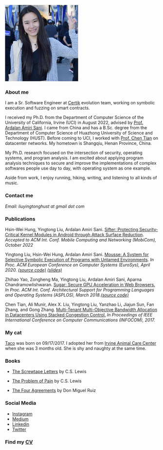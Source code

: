 
<img src="ying.jpeg" width="240" height="250">

### **About me**
I am a Sr. Software Engineer at [Certik](https://www.certik.com/) evolution team, working on symbolic execution and fuzzing on smart contracts.

I received my Ph.D. from the Department of Computer Science of the University of California, Irvine (UCI) in August 2022, advised by [Prof. Ardalan Amiri Sani](https://www.ics.uci.edu/~ardalan/). I came from China and has a B.Sc. degree from the Department of Computer Science of Huazhong University of Science and Technology (HUST). Before coming to UCI, I worked with [Prof. Chen Tian](https://cs.nju.edu.cn/tianchen/index.htm) on datacenter networks. My hometown is Shangqiu, Henan Province, China.

My Ph.D. research focused on the intersection of security, operating systems, and program analysis. I am excited about applying program analysis techniques to secure and improve the implementations of complex softwares people use day to day, with operating system as one example. 

Aside from work, I enjoy running, hiking, writing, and listening to all kinds of music.

### **Contact me**

_Email:  liuyingtonghust at gmail dot com_

### **Publications**

Hsin-Wei Hung, Yingtong Liu, Ardalan Amiri Sani. [Sifter: Protecting Security-Critical Kernel Modules in Android through Attack Surface Reduction](xxx).
_Accepted to ACM Int. Conf. Mobile Computing and Networking (MobiCom), October 2022_

Yingtong Liu, Hsin-Wei Hung, Ardalan Amiri Sani. [Mousse: A System for Selective Symbolic Execution of Programs with Untamed Environments](https://github.com/Yingtong-Liu/Yingtong-Liu.github.io/blob/main/EuroSys20_Mousse_Yingtong.pdf). _In Proc. ACM European Conference on Computer Systems (EuroSys), April 2020. [(source code)](https://trusslab.github.io/mousse/) [(slides)](https://github.com/Yingtong-Liu/Yingtong-Liu.github.io/blob/main/Mousse_Yingtong_slides_long.pdf)_

Zhihao Yao, Zongheng Ma, Yingtong Liu, Ardalan Amiri Sani, Aparna Chandramowlishwaran. [Sugar: Secure GPU Acceleration in Web Browsers.](https://www.ics.uci.edu/~ardalan/papers/Yao_ASPLOS18.pdf) _In Proc. ACM Int. Conf. Architectural Support for Programming Languages and Operating Systems (ASPLOS), March 2018.[(source code)](https://trusslab.github.io/sugar/)_

Chen Tian, Ali Munir, Alex X. Liu, Yingtong Liu, Yanzhao Li, Jiajun Sun, Fan Zhang, and Gong Zhang. [Multi-Tenant Multi-Objective Bandwidth Allocation in Datacenters Using Stacked Congestion Control.](https://github.com/Yingtong-Liu/Yingtong-Liu.github.io/blob/main/c3_infocom17.pdf) _In Proceedings of IEEE International Conference on Computer Communications (INFOCOM), 2017._

### **My cat**

[Taco](https://drive.google.com/drive/u/1/folders/1EOdUHqBvzgyymPQ0aS11SF9LzkQnP70I) was born on 09/17/2017. I adopted her from [Irvine Animal Care Center](https://www.cityofirvine.org/irvine-animal-care-center) when she was 3 months old. She is shy and naughty at the same time.

### **Books**

- [The Screwtape Letters](http://www.samizdat.qc.ca/arts/lit/PDFs/ScrewtapeLetters_CSL.pdf) by C.S. Lewis

- [The Problem of Pain](http://www.samizdat.qc.ca/cosmos/philo/PDFs/ProblemofPain_CSL.pdf) by C.S. Lewis

- [The Four Agreements](https://books-library.net/files/books-library.online-02171342Go0P8.pdf) by Don Miguel Ruiz

### **Social Media**

- [Instagram](https://www.instagram.com/yingtong_liu/)
- [Medium](https://medium.com/@liuyingtonghust)
- [Linkedin](https://www.linkedin.com/in/yingtong-liu-9ba23396/)
- [Twitter](https://twitter.com/Yingtong_L)

### **Find my [CV](https://github.com/Yingtong-Liu/Yingtong-Liu.github.io/blob/main/Yingtong_cv.pdf)** 
